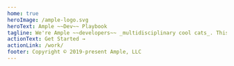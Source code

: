 ```yaml
---
home: true
heroImage: /ample-logo.svg
heroText: Ample ~~Dev~~ Playbook
tagline: We're Ample ~~developers~~ _multidisciplinary cool cats_. This is how we do work.
actionText: Get Started →
actionLink: /work/
footer: Copyright © 2019-present Ample, LLC
---
```

